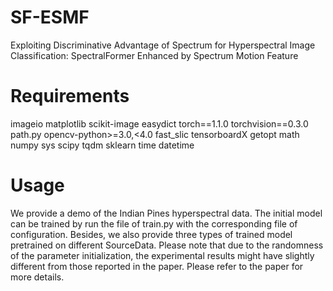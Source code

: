 # SF-ESMF
Exploiting Discriminative Advantage of Spectrum for Hyperspectral Image Classification: SpectralFormer Enhanced by Spectrum Motion Feature
# Requirements
imageio
matplotlib
scikit-image
easydict
torch==1.1.0
torchvision==0.3.0
path.py
opencv-python>=3.0,<4.0
fast_slic
tensorboardX
getopt
math
numpy
sys
scipy
tqdm
sklearn
time
datetime

# Usage

We provide a demo of the Indian Pines hyperspectral data.
The initial model can be trained by run the file of train.py with the corresponding file of configuration. Besides, we also provide three types of trained model pretrained on different SourceData.  Please note that due to the randomness of the parameter initialization, the experimental results might have slightly different from those reported in the paper. Please refer to the paper for more details.
